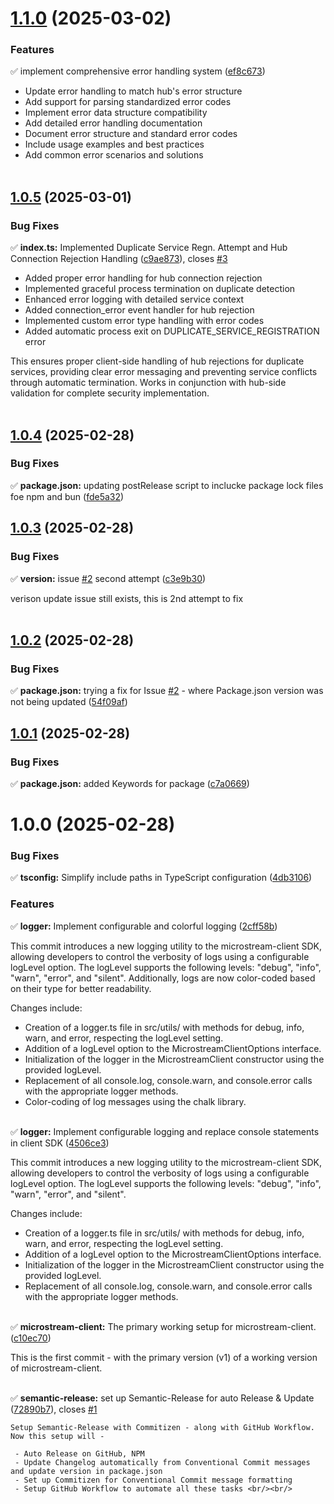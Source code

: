 # [1.1.0](https://github.com/arijitcodes/microstream-client/compare/v1.0.5...v1.1.0) (2025-03-02)


### Features

✅ implement comprehensive error handling system ([ef8c673](https://github.com/arijitcodes/microstream-client/commit/ef8c67393b5c664ec96756153b2e0467a2a4a3d6))  

- Update error handling to match hub's error structure
- Add support for parsing standardized error codes
- Implement error data structure compatibility
- Add detailed error handling documentation
- Document error structure and standard error codes
- Include usage examples and best practices
- Add common error scenarios and solutions <br/><br/>

## [1.0.5](https://github.com/arijitcodes/microstream-client/compare/v1.0.4...v1.0.5) (2025-03-01)


### Bug Fixes

✅ **index.ts:** Implemented Duplicate Service Regn. Attempt and Hub Connection Rejection Handling ([c9ae873](https://github.com/arijitcodes/microstream-client/commit/c9ae87322600f131d3539207ed3ed7c7c55626da)), closes [#3](https://github.com/arijitcodes/microstream-client/issues/3)  

- Added proper error handling for hub connection rejection
- Implemented graceful process termination on duplicate detection
- Enhanced error logging with detailed service context
- Added connection_error event handler for hub rejection
- Implemented custom error type handling with error codes
- Added automatic process exit on DUPLICATE_SERVICE_REGISTRATION error

This ensures proper client-side handling of hub rejections for duplicate services, providing clear error messaging and preventing service conflicts through automatic termination. Works in conjunction with hub-side validation for complete security implementation. <br/><br/>

## [1.0.4](https://github.com/arijitcodes/microstream-client/compare/v1.0.3...v1.0.4) (2025-02-28)


### Bug Fixes

✅ **package.json:** updating postRelease script to inclucke package lock files foe npm and bun ([fde5a32](https://github.com/arijitcodes/microstream-client/commit/fde5a32fadc6a20a12b50b599750df300804c367))

## [1.0.3](https://github.com/arijitcodes/microstream-client/compare/v1.0.2...v1.0.3) (2025-02-28)


### Bug Fixes

✅ **version:** issue [#2](https://github.com/arijitcodes/microstream-client/issues/2) second attempt ([c3e9b30](https://github.com/arijitcodes/microstream-client/commit/c3e9b30a113a41d67eca29160e7812d0c4623670))  

verison update issue still exists, this is 2nd attempt to fix <br/><br/>

## [1.0.2](https://github.com/arijitcodes/microstream-client/compare/v1.0.1...v1.0.2) (2025-02-28)


### Bug Fixes

✅ **package.json:** trying a fix for Issue [#2](https://github.com/arijitcodes/microstream-client/issues/2) - where Package.json version was not being updated ([54f09af](https://github.com/arijitcodes/microstream-client/commit/54f09af270a816f63e93713d3244c573c2321133))

## [1.0.1](https://github.com/arijitcodes/microstream-client/compare/v1.0.0...v1.0.1) (2025-02-28)


### Bug Fixes

✅ **package.json:** added Keywords for package ([c7a0669](https://github.com/arijitcodes/microstream-client/commit/c7a066991f1f6797065207b0d8d73059e4418a05))

# 1.0.0 (2025-02-28)


### Bug Fixes

✅ **tsconfig:** Simplify include paths in TypeScript configuration ([4db3106](https://github.com/arijitcodes/microstream-client/commit/4db310686451130f89cdcd3e8f6a6d25f77aae92))
  


### Features

✅ **logger:** Implement configurable and colorful logging ([2cff58b](https://github.com/arijitcodes/microstream-client/commit/2cff58b8aa2a31fcd50cbd25df1e1c6259d486c3))  

This commit introduces a new logging utility to the microstream-client SDK, allowing developers to control the verbosity of logs using a configurable logLevel option. The logLevel supports the following levels: "debug", "info", "warn", "error", and "silent". Additionally, logs are now color-coded based on their type for better readability.

Changes include:
- Creation of a logger.ts file in src/utils/ with methods for debug, info, warn, and error, respecting the logLevel setting.
- Addition of a logLevel option to the MicrostreamClientOptions interface.
- Initialization of the logger in the MicrostreamClient constructor using the provided logLevel.
- Replacement of all console.log, console.warn, and console.error calls with the appropriate logger methods.
- Color-coding of log messages using the chalk library. <br/><br/>
  
✅ **logger:** Implement configurable logging and replace console statements in client SDK ([4506ce3](https://github.com/arijitcodes/microstream-client/commit/4506ce3ba2a96d31f537413b823a76b2295d25b2))  

This commit introduces a new logging utility to the microstream-client SDK, allowing developers to control the verbosity of logs using a configurable logLevel option. The logLevel supports the following levels: "debug", "info", "warn", "error", and "silent".

Changes include:

- Creation of a logger.ts file in src/utils/ with methods for debug, info, warn, and error, respecting the logLevel setting.
- Addition of a logLevel option to the MicrostreamClientOptions interface.
- Initialization of the logger in the MicrostreamClient constructor using the provided logLevel.
- Replacement of all console.log, console.warn, and console.error calls with the appropriate logger methods. <br/><br/>
  
✅ **microstream-client:** The primary working setup for microstream-client. ([c10ec70](https://github.com/arijitcodes/microstream-client/commit/c10ec700ab1bb1609f42691e5d5531c801a8ec79))  

This is the first commit - with the primary version (v1) of a working version of microstream-client. <br/><br/>
  
✅ **semantic-release:** set up Semantic-Release for auto Release & Update ([72890b7](https://github.com/arijitcodes/microstream-client/commit/72890b72dee0f3551cc70a2f16b0946712eb5a67)), closes [#1](https://github.com/arijitcodes/microstream-client/issues/1)  

    Setup Semantic-Release with Commitizen - along with GitHub Workflow. Now this setup will -

     - Auto Release on GitHub, NPM
     - Update Changelog automatically from Conventional Commit messages and update version in package.json
     - Set up Commitizen for Conventional Commit message formatting
     - Setup GitHub Workflow to automate all these tasks <br/><br/>
